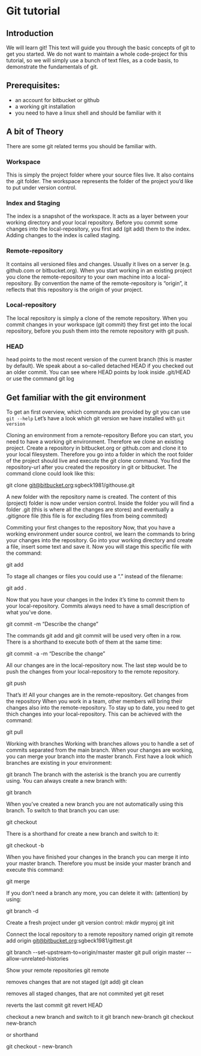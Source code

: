 # Git tutorial
## Introduction
We will learn git! This text will guide you through the basic concepts of git to get you started. We do not want to maintain a whole code-project for this tutorial, so we will simply use a bunch of text files, as a code basis, to demonstrate the fundamentals of git.

## Prerequisites:
- an account for bitbucket or github
- a working git installation
- you need to have a linux shell and should be familiar with it

## A bit of Theory
There are some git related terms you should be familiar with.


### Workspace
This is simply the project folder where your source files live. It also contains the .git folder. The workspace represents the folder of the project you’d like to put under version control.


### Index and Staging
The index is a snapshot of the workspace. It acts as a layer between your working directory and your local repository. Before you commit some changes into the local-repository, you first add (git add) them to the index. Adding changes to the index is called staging.

### Remote-repository
It contains all versioned files and changes. Usually it lives on a server (e.g. github.com or bitbucket.org). When you start working in an existing project you clone the remote-repository to your own machine into a local-repository. By convention the name of the remote-repository is “origin”, it reflects that this repository is the origin of your project.

### Local-repository
The local repository is simply a clone of the remote repository. When you commit changes in your workspace (git commit) they first get into the local repository, before you push them into the remote repository with git push.

### HEAD
head points to the most recent version of the current branch (this is master by default). We speak about a so-called detached HEAD if you checked out an older commit. You can see where HEAD points by look inside .git/HEAD or use the command git log

## Get familiar with the git environment
To get an first overview, which commands are provided by git you can use `git --help`
Let’s have a look which git version we have installed with `git version`

Cloning an environment from a remote-repository
Before you can start, you need to have a working git environment. Therefore we clone an existing project. Create a repository in bitbucket.org or github.com and clone it to your local filesystem. Therefore you go into a folder in which the root folder of the project should live and execute the git clone <repository-url> command. You find the repository-url after you created the repository in git or bitbucket. The command clone could look like this:

git clone git@bitbucket.org:sgbeck1981/githouse.git

A new folder with the repository name is created. The content of this (project) folder is now under version control. Inside the folder you will find a folder .git (this is where all the changes are stores) and eventually a .gitignore file (this file is for excluding files from being commited)

Commiting your first changes to the repository
Now, that you have a working environment under source control, we learn the commands to bring your changes into the repository. Go into your working directory and create a file, insert some text and save it. Now you will stage this specific file with the command:

git add <filename>

To stage all changes or files you could use a “.” instead of the filename:

git add .

Now that you have your changes in the Index it’s time to commit them to your local-repository. Commits always need to have a small description of what you’ve done.

git commit -m “Describe the change”

The commands git add and git commit will be used very often in a row. There is a shorthand to execute both of them at the same time:

git commit -a -m “Describe the change”

All our changes are in the local-repository now. The last step would be to push the changes from your local-repository to the remote repository.

git push


That’s it! All your changes are in the remote-repository.
Get changes from the repository
When you work in a team, other members will bring their changes also into the remote-repository. To stay up to date, you need to get thich changes into your local-repository. This can be achieved with the command:

git pull



Working with branches
Working with branches allows you to handle a set of commits separated from the main branch. When your changes are working, you can merge your branch into the master branch. First have a look which branches are existing in your environment:

git branch
The branch with the asterisk is the branch you are currently using. You can always create a new branch with:

git branch <branch-name>

When you’ve created a new branch you are not automatically using this branch. To switch to that branch you can use:

git checkout <branch-name>

There is a shorthand for create a new branch and switch to it:

git checkout -b <branch-name>

When you have finished your changes in the branch you can merge it into your master branch. Therefore you must be inside your master branch and execute this command:

git merge <name-of-branch-to-merge>

If you don’t need a branch any more, you can delete it with: (attention) by using:

git branch -d <branch-name>







Create a fresh project under git version control:
mkdir myproj
git init

Connect the local repository to a remote repository named origin
git remote add origin git@bitbucket.org:sgbeck1981/gittest.git

git branch --set-upstream-to=origin/master master
git pull origin master --allow-unrelated-histories

Show your remote repositories
git remote

removes changes that are not staged (git add)
git clean

removes all staged changes, that are not commited yet
git reset

reverts the last commit
git revert HEAD

checkout a new branch and switch to it
git branch new-branch
git checkout new-branch

or shorthand

git checkout - new-branch

